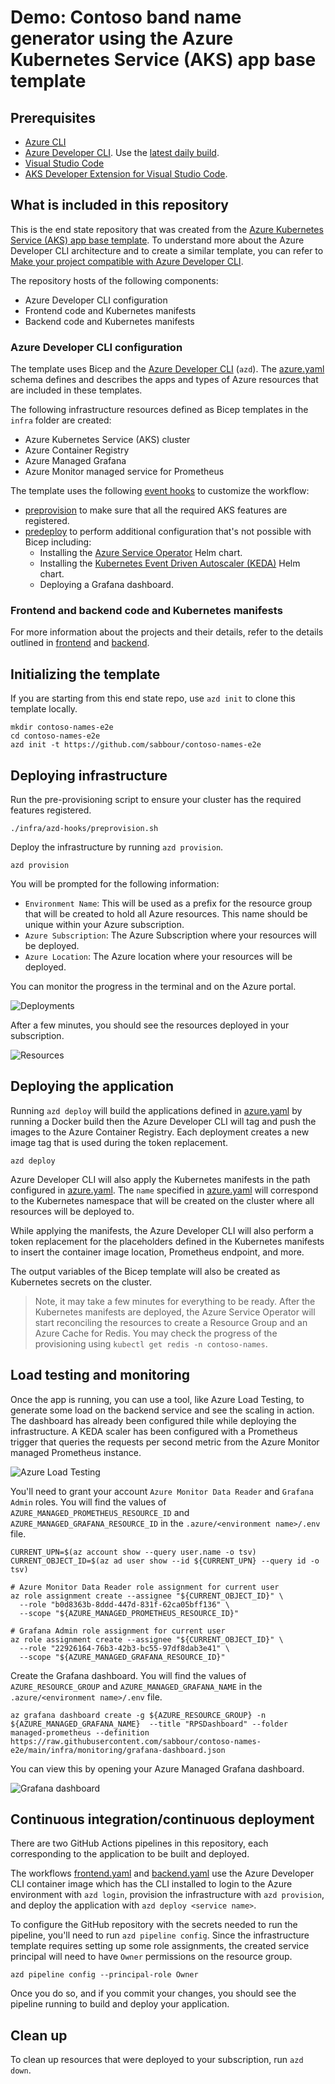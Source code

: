 # Demo: Contoso band name generator using the Azure Kubernetes Service (AKS) app base template

## Prerequisites

- [Azure CLI](https://learn.microsoft.com/cli/azure/install-azure-cli)
- [Azure Developer CLI](https://learn.microsoft.com/azure/developer/azure-developer-cli/install-azd). Use the [latest daily build](https://github.com/Azure/azure-dev).
- [Visual Studio Code](https://code.visualstudio.com/download)
- [AKS Developer Extension for Visual Studio Code](https://marketplace.visualstudio.com/items?itemName=ms-kubernetes-tools.aks-devx-tools).

## What is included in this repository

This is the end state repository that was created from the [Azure Kubernetes Service (AKS) app base template](https://github.com/sabbour/aks-app-base-template). To understand more about the Azure Developer CLI architecture and to create a similar template, you can refer to [Make your project compatible with Azure Developer CLI](https://learn.microsoft.com/en-us/azure/developer/azure-developer-cli/make-azd-compatible?pivots=azd-create).

The repository hosts of the following components:

- Azure Developer CLI configuration
- Frontend code and Kubernetes manifests
- Backend code and Kubernetes manifests

### Azure Developer CLI configuration

The template uses Bicep and the [Azure Developer CLI](https://learn.microsoft.com/azure/developer/azure-developer-cli/overview) (`azd`). The [azure.yaml](./azure.yaml) schema defines and describes the apps and types of Azure resources that are included in these templates.

The following infrastructure resources defined as Bicep templates in the `infra` folder are created:
- Azure Kubernetes Service (AKS) cluster
- Azure Container Registry
- Azure Managed Grafana
- Azure Monitor managed service for Prometheus

The template uses the following [event hooks](https://learn.microsoft.com/azure/developer/azure-developer-cli/azd-extensibility) to customize the workflow:

- [preprovision](./infra/azd-hooks/preprovision.sh) to make sure that all the required AKS features are registered.
- [predeploy](./infra/azd-hooks/predeploy.sh) to perform additional configuration that's not possible with Bicep including:
  - Installing the [Azure Service Operator](https://azure.github.io/azure-service-operator/) Helm chart.
  - Installing the [Kubernetes Event Driven Autoscaler (KEDA)](https://keda.sh) Helm chart.
  - Deploying a Grafana dashboard.

### Frontend and backend code and Kubernetes manifests

For more information about the projects and their details, refer to the details outlined in [frontend](./src/frontend/README.md) and [backend](./src/backend/README.md).

## Initializing the template

If you are starting from this end state repo, use `azd init` to clone this template locally.

```
mkdir contoso-names-e2e
cd contoso-names-e2e
azd init -t https://github.com/sabbour/contoso-names-e2e
```

## Deploying infrastructure

Run the pre-provisioning script to ensure your cluster has the required features registered.

```
./infra/azd-hooks/preprovision.sh
```

Deploy the infrastructure by running `azd provision`.

```
azd provision
```

You will be prompted for the following information:

- `Environment Name`: This will be used as a prefix for the resource group that will be created to hold all Azure resources. This name should be unique within your Azure subscription.
- `Azure Subscription`: The Azure Subscription where your resources will be deployed.
- `Azure Location`: The Azure location where your resources will be deployed.

You can monitor the progress in the terminal and on the Azure portal.

![Deployments](images/deployments.png)

After a few minutes, you should see the resources deployed in your subscription.

![Resources](images/resources.png)

## Deploying the application

Running `azd deploy` will build the applications defined in [azure.yaml](./azure.yaml) by running a Docker build then the Azure Developer CLI will tag and push the images to the Azure Container Registry. Each deployment creates a new image tag that is used during the token replacement.

```
azd deploy
```

Azure Developer CLI will also apply the Kubernetes manifests in the path configured in [azure.yaml](./azure.yaml). The `name` specified in [azure.yaml](./azure.yaml) will correspond to the Kubernetes namespace that will be created on the cluster where all resources will be deployed to. 

While applying the manifests, the Azure Developer CLI will also perform a token replacement for the placeholders defined in the Kubernetes manifests to insert the container image location, Prometheus endpoint, and more.

The output variables of the Bicep template will also be created as Kubernetes secrets on the cluster.

> Note, it may take a few minutes for everything to be ready. After the Kubernetes manifests are deployed, the Azure Service Operator will start reconciling the resources to create a Resource Group and an Azure Cache for Redis. You may check the progress of the provisioning using `kubectl get redis -n contoso-names`.

## Load testing and monitoring

Once the app is running, you can use a tool, like Azure Load Testing, to generate some load on the backend service and see the scaling in action. The dashboard has already been configured thile while deploying the infrastructure. A KEDA scaler has been configured with a Prometheus trigger that queries the requests per second metric from the Azure Monitor managed Prometheus instance.

![Azure Load Testing](images/loadtest.png)

You'll need to grant your account `Azure Monitor Data Reader` and `Grafana Admin` roles. You will find the values of `AZURE_MANAGED_PROMETHEUS_RESOURCE_ID` and `AZURE_MANAGED_GRAFANA_RESOURCE_ID` in the `.azure/<environment name>/.env` file.

```
CURRENT_UPN=$(az account show --query user.name -o tsv)
CURRENT_OBJECT_ID=$(az ad user show --id ${CURRENT_UPN} --query id -o tsv)

# Azure Monitor Data Reader role assignment for current user
az role assignment create --assignee "${CURRENT_OBJECT_ID}" \
  --role "b0d8363b-8ddd-447d-831f-62ca05bff136" \
  --scope "${AZURE_MANAGED_PROMETHEUS_RESOURCE_ID}"

# Grafana Admin role assignment for current user
az role assignment create --assignee "${CURRENT_OBJECT_ID}" \
  --role "22926164-76b3-42b3-bc55-97df8dab3e41" \
  --scope "${AZURE_MANAGED_GRAFANA_RESOURCE_ID}"
```

Create the Grafana dashboard. You will find the values of `AZURE_RESOURCE_GROUP` and `AZURE_MANAGED_GRAFANA_NAME` in the `.azure/<environment name>/.env` file.

```
az grafana dashboard create -g ${AZURE_RESOURCE_GROUP} -n ${AZURE_MANAGED_GRAFANA_NAME}  --title "RPSDashboard" --folder managed-prometheus --definition https://raw.githubusercontent.com/sabbour/contoso-names-e2e/main/infra/monitoring/grafana-dashboard.json
```

You can view this by opening your Azure Managed Grafana dashboard.

![Grafana dashboard](images/grafana.png)


## Continuous integration/continuous deployment

There are two GitHub Actions pipelines in this repository, each corresponding to the application to be built and deployed.

The workflows [frontend.yaml](./.github/workflows/frontend.yml) and [backend.yaml](./.github/workflows/backend.yml) use the Azure Developer CLI container image which has the CLI installed to login to the Azure environment with `azd login`, provision the infrastructure with `azd provision`, and deploy the application with `azd deploy <service name>`.

To configure the GitHub repository with the secrets needed to run the pipeline, you'll need to run `azd pipeline config`. 
Since the infrastructure template requires setting up some role assignments, the created service principal will need to have `Owner` permissions on the resource group. 

```
azd pipeline config --principal-role Owner 
```

Once you do so, and if you commit your changes, you should see the pipeline running to build and deploy your application.

## Clean up

To clean up resources that were deployed to your subscription, run `azd down`.